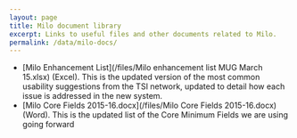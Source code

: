 ```yaml
---
layout: page
title: Milo document library
excerpt: Links to useful files and other documents related to Milo.
permalink: /data/milo-docs/
---
```




* [Milo Enhancement List](/files/Milo enhancement list MUG March 15.xlsx) (Excel). This is the updated version of the most common usability suggestions from the TSI network, updated to detail how each issue is addressed in the new system.
* [Milo Core Fields 2015-16.docx](/files/Milo Core Fields 2015-16.docx) (Word). This is the updated list of the Core Minimum Fields we are using going forward
